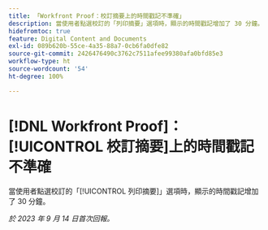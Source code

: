 ```yaml
---
title: 「Workfront Proof：校訂摘要上的時間戳記不準確」
description: 當使用者點選校訂的「列印摘要」選項時，顯示的時間戳記增加了 30 分鐘。
hidefromtoc: true
feature: Digital Content and Documents
exl-id: 089b620b-55ce-4a35-88a7-0cb6fa0dfe82
source-git-commit: 2426476490c3762c7511afee99380afa0bfd85e3
workflow-type: ht
source-wordcount: '54'
ht-degree: 100%

---
```


# [!DNL Workfront Proof]：[!UICONTROL 校訂摘要]上的時間戳記不準確

當使用者點選校訂的「[!UICONTROL 列印摘要]」選項時，顯示的時間戳記增加了 30 分鐘。

_於 2023 年 9 月 14 日首次回報。_
